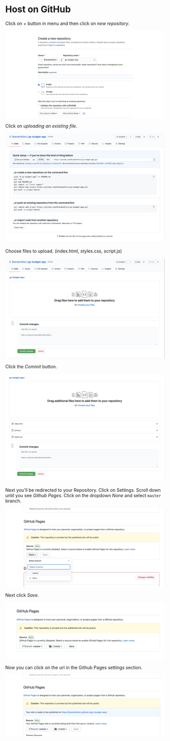 # Host on GitHub

Click on + button in menu and then click on _new repository_.

![create-repo](https://raw.githubusercontent.com/BrandonKlotz/budget_app/master/images/create-repo.png)

Click on _uploading an existing file_.

![upload-file](https://raw.githubusercontent.com/BrandonKlotz/budget_app/master/images/upload-file.png)

Choose files to upload. (index.html, styles.css, script.js)

![choose-files](https://raw.githubusercontent.com/BrandonKlotz/budget_app/master/images/choose-files.png)

Click the _Commit_ button.

![commit](https://raw.githubusercontent.com/BrandonKlotz/budget_app/master/images/commit.png)

Next you'll be redirected to your Repository.
Click on Settings.
Scroll down until you see _Github Pages_.
Click on the dropdown _None_ and select `master` branch.

![select-branch](https://raw.githubusercontent.com/BrandonKlotz/budget_app/master/images/select-branch.png)

Next click _Save_.

![save](https://raw.githubusercontent.com/BrandonKlotz/budget_app/master/images/branch.png)

Now you can click on the url in the Github Pages settings section.

![url](https://raw.githubusercontent.com/BrandonKlotz/budget_app/master/images/url.png)
